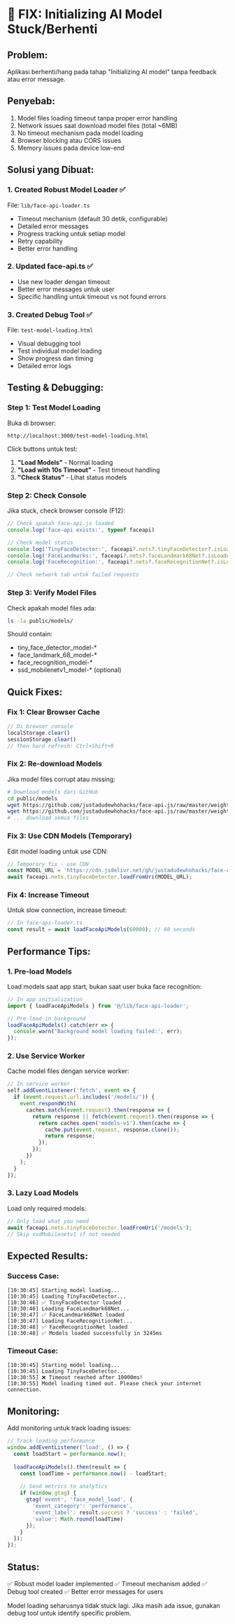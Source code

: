 # 🔧 FIX: Initializing AI Model Stuck/Berhenti

## Problem:
Aplikasi berhenti/hang pada tahap "Initializing AI model" tanpa feedback atau error message.

## Penyebab:
1. Model files loading timeout tanpa proper error handling
2. Network issues saat download model files (total ~6MB)
3. No timeout mechanism pada model loading
4. Browser blocking atau CORS issues
5. Memory issues pada device low-end

## Solusi yang Dibuat:

### 1. **Created Robust Model Loader** ✅
File: `lib/face-api-loader.ts`
- Timeout mechanism (default 30 detik, configurable)
- Detailed error messages
- Progress tracking untuk setiap model
- Retry capability
- Better error handling

### 2. **Updated face-api.ts** ✅
- Use new loader dengan timeout
- Better error messages untuk user
- Specific handling untuk timeout vs not found errors

### 3. **Created Debug Tool** ✅
File: `test-model-loading.html`
- Visual debugging tool
- Test individual model loading
- Show progress dan timing
- Detailed error logs

## Testing & Debugging:

### Step 1: Test Model Loading
Buka di browser:
```
http://localhost:3000/test-model-loading.html
```

Click buttons untuk test:
1. **"Load Models"** - Normal loading
2. **"Load with 10s Timeout"** - Test timeout handling
3. **"Check Status"** - Lihat status models

### Step 2: Check Console
Jika stuck, check browser console (F12):
```javascript
// Check apakah face-api.js loaded
console.log('face-api exists:', typeof faceapi)

// Check model status
console.log('TinyFaceDetector:', faceapi?.nets?.tinyFaceDetector?.isLoaded)
console.log('FaceLandmarks:', faceapi?.nets?.faceLandmark68Net?.isLoaded)
console.log('FaceRecognition:', faceapi?.nets?.faceRecognitionNet?.isLoaded)

// Check network tab untuk failed requests
```

### Step 3: Verify Model Files
Check apakah model files ada:
```bash
ls -la public/models/
```

Should contain:
- tiny_face_detector_model-*
- face_landmark_68_model-*
- face_recognition_model-*
- ssd_mobilenetv1_model-* (optional)

## Quick Fixes:

### Fix 1: Clear Browser Cache
```javascript
// Di browser console
localStorage.clear()
sessionStorage.clear()
// Then hard refresh: Ctrl+Shift+R
```

### Fix 2: Re-download Models
Jika model files corrupt atau missing:
```bash
# Download models dari GitHub
cd public/models
wget https://github.com/justadudewhohacks/face-api.js/raw/master/weights/tiny_face_detector_model-weights_manifest.json
wget https://github.com/justadudewhohacks/face-api.js/raw/master/weights/tiny_face_detector_model-shard1
# ... download semua files
```

### Fix 3: Use CDN Models (Temporary)
Edit model loading untuk use CDN:
```javascript
// Temporary fix - use CDN
const MODEL_URL = 'https://cdn.jsdelivr.net/gh/justadudewhohacks/face-api.js@0.22.2/weights';
await faceapi.nets.tinyFaceDetector.loadFromUri(MODEL_URL);
```

### Fix 4: Increase Timeout
Untuk slow connection, increase timeout:
```javascript
// In face-api-loader.ts
const result = await loadFaceApiModels(60000); // 60 seconds
```

## Performance Tips:

### 1. Pre-load Models
Load models saat app start, bukan saat user buka face recognition:
```javascript
// In app initialization
import { loadFaceApiModels } from '@/lib/face-api-loader';

// Pre-load in background
loadFaceApiModels().catch(err => {
  console.warn('Background model loading failed:', err);
});
```

### 2. Use Service Worker
Cache model files dengan service worker:
```javascript
// In service worker
self.addEventListener('fetch', event => {
  if (event.request.url.includes('/models/')) {
    event.respondWith(
      caches.match(event.request).then(response => {
        return response || fetch(event.request).then(response => {
          return caches.open('models-v1').then(cache => {
            cache.put(event.request, response.clone());
            return response;
          });
        });
      })
    );
  }
});
```

### 3. Lazy Load Models
Load only required models:
```javascript
// Only load what you need
await faceapi.nets.tinyFaceDetector.loadFromUri('/models');
// Skip ssdMobilenetv1 if not needed
```

## Expected Results:

### Success Case:
```
[10:30:45] Starting model loading...
[10:30:45] Loading TinyFaceDetector...
[10:30:46] ✅ TinyFaceDetector loaded
[10:30:46] Loading FaceLandmark68Net...
[10:30:47] ✅ FaceLandmark68Net loaded
[10:30:47] Loading FaceRecognitionNet...
[10:30:48] ✅ FaceRecognitionNet loaded
[10:30:48] ✅ Models loaded successfully in 3245ms
```

### Timeout Case:
```
[10:30:45] Starting model loading...
[10:30:45] Loading TinyFaceDetector...
[10:30:55] ❌ Timeout reached after 10000ms!
[10:30:55] Model loading timed out. Please check your internet connection.
```

## Monitoring:

Add monitoring untuk track loading issues:
```javascript
// Track loading performance
window.addEventListener('load', () => {
  const loadStart = performance.now();
  
  loadFaceApiModels().then(result => {
    const loadTime = performance.now() - loadStart;
    
    // Send metrics to analytics
    if (window.gtag) {
      gtag('event', 'face_model_load', {
        'event_category': 'performance',
        'event_label': result.success ? 'success' : 'failed',
        'value': Math.round(loadTime)
      });
    }
  });
});
```

## Status:
✅ Robust model loader implemented
✅ Timeout mechanism added
✅ Debug tool created
✅ Better error messages for users

Model loading seharusnya tidak stuck lagi. Jika masih ada issue, gunakan debug tool untuk identify specific problem.
